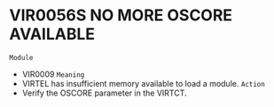 # VIR0056S NO MORE OSCORE AVAILABLE
`Module`
- VIR0009
`Meaning`
- VIRTEL has insufficient memory available to load a module.
`Action`
- Verify the OSCORE parameter in the VIRTCT.
